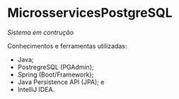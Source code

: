 # MicrosservicesPostgreSQL

*Sistema em contrução*

Conhecimentos e ferramentas utilizadas:
 - Java;
 - PostregreSQL (PGAdmin);
 - Spring (Boot/Framework);
 - Java Persistence API (JPA); e
 - IntelliJ IDEA.
